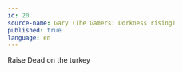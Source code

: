 ```yaml
---
id: 20
source-name: Gary (The Gamers: Dorkness rising)
published: true
language: en
---
```

Raise Dead on the turkey
